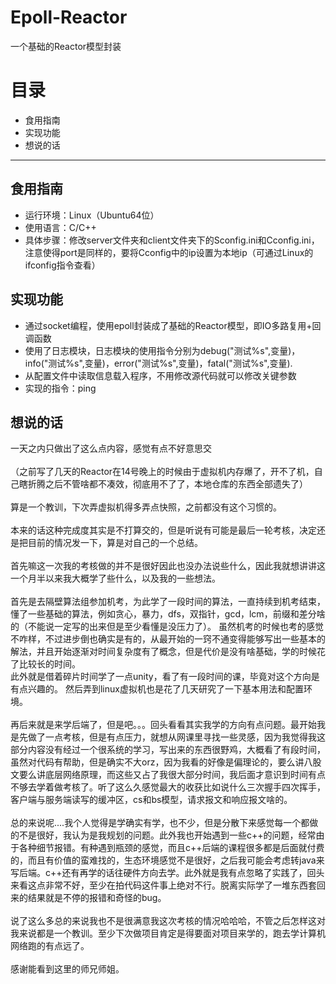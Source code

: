 # Epoll-Reactor
一个基础的Reactor模型封装
# 目录
+ 食用指南
+ 实现功能
+ 想说的话
***
## 食用指南
+ 运行环境：Linux（Ubuntu64位）
+ 使用语言：C/C++
+ 具体步骤：修改server文件夹和client文件夹下的Sconfig.ini和Cconfig.ini，注意使得port是同样的，要将Cconfig中的ip设置为本地ip（可通过Linux的ifconfig指令查看）
## 实现功能
+ 通过socket编程，使用epoll封装成了基础的Reactor模型，即IO多路复用+回调函数
+ 使用了日志模块，日志模块的使用指令分别为debug("测试%s",变量)，info("测试%s",变量)，error("测试%s",变量)，fatal("测试%s",变量).
+ 从配置文件中读取信息载入程序，不用修改源代码就可以修改关键参数
+ 实现的指令：ping
## 想说的话
一天之内只做出了这么点内容，感觉有点不好意思交
<br>
<br>
（之前写了几天的Reactor在14号晚上的时候由于虚拟机内存爆了，开不了机，自己瞎折腾之后不管啥都不凑效，彻底用不了了，本地仓库的东西全部遗失了）
<br>
<br>
算是一个教训，下次弄虚拟机得多弄点快照，之前都没有这个习惯的。
<br>
<br>
    本来的话这种完成度其实是不打算交的，但是听说有可能是最后一轮考核，决定还是把目前的情况发一下，算是对自己的一个总结。
<br>
<br>
    首先嘛这一次我的考核做的并不是很好因此也没办法说些什么，因此我就想讲讲这一个月半以来我大概学了些什么，以及我的一些想法。
<br>
<br>
    首先是去隔壁算法组参加机考，为此学了一段时间的算法，一直持续到机考结束，懂了一些基础的算法，例如贪心，暴力，dfs，双指针，gcd，lcm，前缀和差分啥的（不能说一定写的出来但是至少看懂是没压力了）。
虽然机考的时候也考的感觉不咋样，不过进步倒也确实是有的，从最开始的一窍不通变得能够写出一些基本的解法，并且开始逐渐对时间复杂度有了概念，但是代价是没有啥基础，学的时候花了比较长的时间。<br>
此外就是借着碎片时间学了一点unity，看了有一段时间的课，毕竟对这个方向是有点兴趣的。
然后弄到linux虚拟机也是花了几天研究了一下基本用法和配置环境。<br><br>
    再后来就是来学后端了，但是吧。。。回头看看其实我学的方向有点问题。最开始我是先做了一点考核，但是有点压力，就想从网课里寻找一些灵感，因为我觉得我这部分内容没有经过一个很系统的学习，写出来的东西很野鸡，大概看了有段时间，虽然对代码有帮助，但是确实不大orz，因为我看的好像是偏理论的，要么讲八股文要么讲底层网络原理，而这些又占了我很大部分时间，我后面才意识到时间有点不够去学着做考核了。听了这么久感觉最大的收获比如说什么三次握手四次挥手，客户端与服务端读写的缓冲区，cs和bs模型，请求报文和响应报文啥的。<br><br>
    总的来说呢....我个人觉得是学确实有学，也不少，但是分散下来感觉每一个都做的不是很好，我认为是我规划的问题。此外我也开始遇到一些c++的问题，经常由于各种细节报错。有种遇到瓶颈的感觉，而且c++后端的课程很多都是后面就付费的，而且有价值的蛮难找的，生态环境感觉不是很好，之后我可能会考虑转java来写后端。c++还有再学的话往硬件方向去学。此外就是我有点忽略了实践了，回头来看这点非常不好，至少在拍代码这件事上绝对不行。脱离实际学了一堆东西套回来的结果就是不停的报错和奇怪的bug。<br><br>
说了这么多总的来说我也不是很满意我这次考核的情况哈哈哈，不管之后怎样这对我来说都是一个教训。至少下次做项目肯定是得要面对项目来学的，跑去学计算机网络跑的有点远了。<br><br>
感谢能看到这里的师兄师姐。
